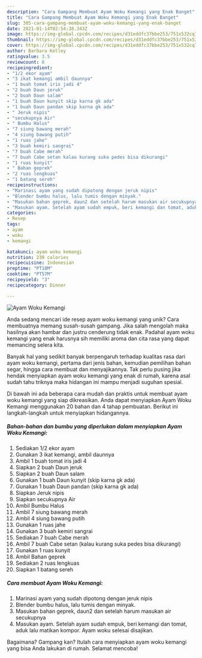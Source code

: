 ```yaml
---
description: "Cara Gampang Membuat Ayam Woku Kemangi yang Enak Banget"
title: "Cara Gampang Membuat Ayam Woku Kemangi yang Enak Banget"
slug: 305-cara-gampang-membuat-ayam-woku-kemangi-yang-enak-banget
date: 2021-01-14T02:54:38.343Z
image: https://img-global.cpcdn.com/recipes/d31eddfc37bbe253/751x532cq70/ayam-woku-kemangi-foto-resep-utama.jpg
thumbnail: https://img-global.cpcdn.com/recipes/d31eddfc37bbe253/751x532cq70/ayam-woku-kemangi-foto-resep-utama.jpg
cover: https://img-global.cpcdn.com/recipes/d31eddfc37bbe253/751x532cq70/ayam-woku-kemangi-foto-resep-utama.jpg
author: Barbara Kelley
ratingvalue: 3.5
reviewcount: 8
recipeingredient:
- "1/2 ekor ayam"
- "3 ikat kemangi ambil daunnya"
- "1 buah tomat iris jadi 4"
- "2 buah Daun jeruk"
- "2 buah Daun salam"
- "1 buah Daun kunyit skip karna gk ada"
- "1 buah Daun pandan skip karna gk ada"
- " Jeruk nipis"
- "secukupnya Air"
- " Bumbu Halus"
- "7 siung bawang merah"
- "4 siung bawang putih"
- "1 ruas jahe"
- "3 buah kemiri sangrai"
- "7 buah Cabe merah"
- "7 buah Cabe setan kalau kurang suka pedes bisa dikurangi"
- "1 ruas kunyit"
- " Bahan geprek"
- "2 ruas lengkuas"
- "1 batang sereh"
recipeinstructions:
- "Marinasi ayam yang sudah dipotong dengan jeruk nipis"
- "Blender bumbu halus, lalu tumis dengan minyak."
- "Masukan bahan geprek, daun2 dan setelah harum masukan air secukupnya"
- "Masukan ayam. Setelah ayam sudah empuk, beri kemangi dan tomat, aduk lalu matikan kompor. Ayam woku selesai disajikan."
categories:
- Resep
tags:
- ayam
- woku
- kemangi

katakunci: ayam woku kemangi 
nutrition: 239 calories
recipecuisine: Indonesian
preptime: "PT18M"
cooktime: "PT57M"
recipeyield: "3"
recipecategory: Dinner

---
```



![Ayam Woku Kemangi](https://img-global.cpcdn.com/recipes/d31eddfc37bbe253/751x532cq70/ayam-woku-kemangi-foto-resep-utama.jpg)

Anda sedang mencari ide resep ayam woku kemangi yang unik? Cara membuatnya memang susah-susah gampang. Jika salah mengolah maka hasilnya akan hambar dan justru cenderung tidak enak. Padahal ayam woku kemangi yang enak harusnya sih memiliki aroma dan cita rasa yang dapat memancing selera kita.

Banyak hal yang sedikit banyak berpengaruh terhadap kualitas rasa dari ayam woku kemangi, pertama dari jenis bahan, kemudian pemilihan bahan segar, hingga cara membuat dan menyajikannya. Tak perlu pusing jika hendak menyiapkan ayam woku kemangi yang enak di rumah, karena asal sudah tahu triknya maka hidangan ini mampu menjadi suguhan spesial.




Di bawah ini ada beberapa cara mudah dan praktis untuk membuat ayam woku kemangi yang siap dikreasikan. Anda dapat menyiapkan Ayam Woku Kemangi menggunakan 20 bahan dan 4 tahap pembuatan. Berikut ini langkah-langkah untuk menyiapkan hidangannya.

<!--inarticleads1-->

##### Bahan-bahan dan bumbu yang diperlukan dalam menyiapkan Ayam Woku Kemangi:

1. Sediakan 1/2 ekor ayam
1. Gunakan 3 ikat kemangi, ambil daunnya
1. Ambil 1 buah tomat iris jadi 4
1. Siapkan 2 buah Daun jeruk
1. Siapkan 2 buah Daun salam
1. Gunakan 1 buah Daun kunyit (skip karna gk ada)
1. Gunakan 1 buah Daun pandan (skip karna gk ada)
1. Siapkan  Jeruk nipis
1. Siapkan secukupnya Air
1. Ambil  Bumbu Halus
1. Ambil 7 siung bawang merah
1. Ambil 4 siung bawang putih
1. Gunakan 1 ruas jahe
1. Gunakan 3 buah kemiri sangrai
1. Sediakan 7 buah Cabe merah
1. Ambil 7 buah Cabe setan (kalau kurang suka pedes bisa dikurangi)
1. Gunakan 1 ruas kunyit
1. Ambil  Bahan geprek
1. Sediakan 2 ruas lengkuas
1. Siapkan 1 batang sereh




<!--inarticleads2-->

##### Cara membuat Ayam Woku Kemangi:

1. Marinasi ayam yang sudah dipotong dengan jeruk nipis
1. Blender bumbu halus, lalu tumis dengan minyak.
1. Masukan bahan geprek, daun2 dan setelah harum masukan air secukupnya
1. Masukan ayam. Setelah ayam sudah empuk, beri kemangi dan tomat, aduk lalu matikan kompor. Ayam woku selesai disajikan.




Bagaimana? Gampang kan? Itulah cara menyiapkan ayam woku kemangi yang bisa Anda lakukan di rumah. Selamat mencoba!
